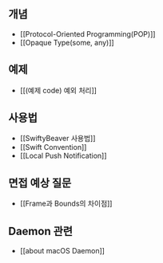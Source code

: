 
## 개념
- [[Protocol-Oriented Programming(POP)]]
- [[Opaque Type(some, any)]]
## 예제
- [[(예제 code) 예외 처리]]


## 사용법
- [[SwiftyBeaver 사용법]]
- [[Swift Convention]]
- [[Local Push Notification]]

## 면접 예상 질문
- [[Frame과 Bounds의 차이점]]


## Daemon 관련
- [[about macOS Daemon]]